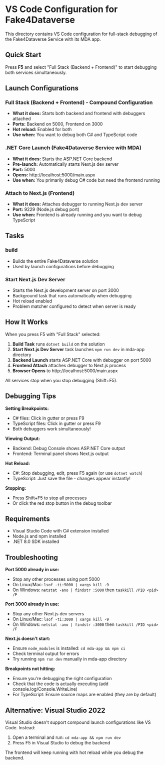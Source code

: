 # VS Code Configuration for Fake4Dataverse

This directory contains VS Code configuration for full-stack debugging of the Fake4Dataverse Service with its MDA app.

## Quick Start

Press **F5** and select "Full Stack (Backend + Frontend)" to start debugging both services simultaneously.

## Launch Configurations

### Full Stack (Backend + Frontend) - Compound Configuration
- **What it does:** Starts both backend and frontend with debuggers attached
- **Ports:** Backend on 5000, Frontend on 3000
- **Hot reload:** Enabled for both
- **Use when:** You want to debug both C# and TypeScript code

### .NET Core Launch (Fake4Dataverse Service with MDA)
- **What it does:** Starts the ASP.NET Core backend
- **Pre-launch:** Automatically starts Next.js dev server
- **Port:** 5000
- **Opens:** http://localhost:5000/main.aspx
- **Use when:** You primarily debug C# code but need the frontend running

### Attach to Next.js (Frontend)
- **What it does:** Attaches debugger to running Next.js dev server
- **Port:** 9229 (Node.js debug port)
- **Use when:** Frontend is already running and you want to debug TypeScript

## Tasks

### build
- Builds the entire Fake4Dataverse solution
- Used by launch configurations before debugging

### Start Next.js Dev Server
- Starts the Next.js development server on port 3000
- Background task that runs automatically when debugging
- Hot reload enabled
- Problem matcher configured to detect when server is ready

## How It Works

When you press F5 with "Full Stack" selected:

1. **Build Task** runs `dotnet build` on the solution
2. **Start Next.js Dev Server** task launches `npm run dev` in mda-app directory
3. **Backend Launch** starts ASP.NET Core with debugger on port 5000
4. **Frontend Attach** attaches debugger to Next.js process
5. **Browser Opens** to http://localhost:5000/main.aspx

All services stop when you stop debugging (Shift+F5).

## Debugging Tips

**Setting Breakpoints:**
- C# files: Click in gutter or press F9
- TypeScript files: Click in gutter or press F9
- Both debuggers work simultaneously!

**Viewing Output:**
- Backend: Debug Console shows ASP.NET Core output
- Frontend: Terminal panel shows Next.js output

**Hot Reload:**
- C#: Stop debugging, edit, press F5 again (or use `dotnet watch`)
- TypeScript: Just save the file - changes appear instantly!

**Stopping:**
- Press Shift+F5 to stop all processes
- Or click the red stop button in the debug toolbar

## Requirements

- Visual Studio Code with C# extension installed
- Node.js and npm installed
- .NET 8.0 SDK installed

## Troubleshooting

**Port 5000 already in use:**
- Stop any other processes using port 5000
- On Linux/Mac: `lsof -ti:5000 | xargs kill -9`
- On Windows: `netstat -ano | findstr :5000` then `taskkill /PID <pid> /F`

**Port 3000 already in use:**
- Stop any other Next.js dev servers
- On Linux/Mac: `lsof -ti:3000 | xargs kill -9`
- On Windows: `netstat -ano | findstr :3000` then `taskkill /PID <pid> /F`

**Next.js doesn't start:**
- Ensure `node_modules` is installed: `cd mda-app && npm ci`
- Check terminal output for errors
- Try running `npm run dev` manually in mda-app directory

**Breakpoints not hitting:**
- Ensure you're debugging the right configuration
- Check that the code is actually executing (add console.log/Console.WriteLine)
- For TypeScript: Ensure source maps are enabled (they are by default)

## Alternative: Visual Studio 2022

Visual Studio doesn't support compound launch configurations like VS Code. Instead:

1. Open a terminal and run: `cd mda-app && npm run dev`
2. Press F5 in Visual Studio to debug the backend

The frontend will keep running with hot reload while you debug the backend.
